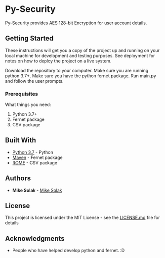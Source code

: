 # Py-Security

Py-Security provides AES 128-bit Encryption for user account details.

## Getting Started

These instructions will get you a copy of the project up and running on your local machine for development and testing purposes. See deployment for notes on how to deploy the project on a live system.

Download the repository to your computer.
Make sure you are running python 3.7+.
Make sure you have the python fernet package.
Run main.py and follow the user prompts.

### Prerequisites

What things you need:
1. Python 3.7+
2. Fernet package
3. CSV package

## Built With

* [Python 3.7](https://www.python.org/downloads/) - Python
* [Maven](https://cryptography.io/en/latest/fernet/) - Fernet package
* [ROME](https://docs.python.org/3/library/csv.html) - CSV package



## Authors

* **Mike Solak** - [Mike Solak](https://github.com/solak1)


## License

This project is licensed under the MIT License - see the [LICENSE.md](LICENSE.md) file for details

## Acknowledgments

* People who have helped develop python and fernet. :D
